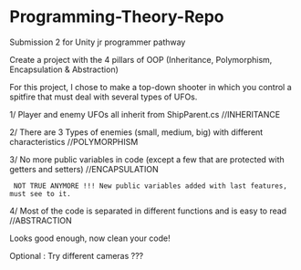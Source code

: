 # Programming-Theory-Repo
Submission 2 for Unity jr programmer pathway

Create a project with the 4 pillars of OOP (Inheritance, Polymorphism, Encapsulation & Abstraction)

For this project, I chose to make a top-down shooter in which you control a spitfire that must deal with several types of UFOs.

1/ Player and enemy UFOs all inherit from ShipParent.cs //INHERITANCE

2/ There are 3 Types of enemies (small, medium, big) with different characteristics //POLYMORPHISM

3/ No more public variables in code (except a few that are protected with getters and setters) //ENCAPSULATION
     
     NOT TRUE ANYMORE !!! New public variables added with last features, must see to it.

4/ Most of the code is separated in different functions and is easy to read //ABSTRACTION


Looks good enough, now clean your code!

Optional : Try different cameras ???
